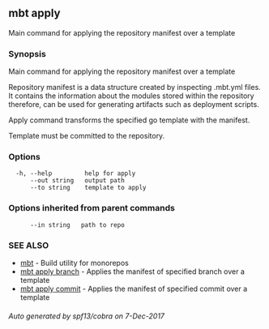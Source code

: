 ## mbt apply

Main command for applying the repository manifest over a template

### Synopsis


Main command for applying the repository manifest over a template 

Repository manifest is a data structure created by inspecting .mbt.yml files.
It contains the information about the modules stored within the repository therefore,
can be used for generating artifacts such as deployment scripts.

Apply command transforms the specified go template with the manifest. 

Template must be committed to the repository.
	

### Options

```
  -h, --help         help for apply
      --out string   output path
      --to string    template to apply
```

### Options inherited from parent commands

```
      --in string   path to repo
```

### SEE ALSO
* [mbt](mbt.md)	 - Build utility for monorepos
* [mbt apply branch](mbt_apply_branch.md)	 - Applies the manifest of specified branch over a template
* [mbt apply commit](mbt_apply_commit.md)	 - Applies the manifest of specified commit over a template

###### Auto generated by spf13/cobra on 7-Dec-2017
